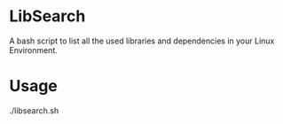 # LibSearch

A bash script to list all the used libraries and dependencies in your Linux Environment. 

# Usage 

./libsearch.sh 
